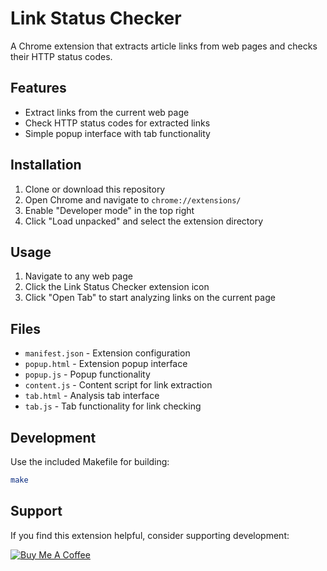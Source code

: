 # Link Status Checker

A Chrome extension that extracts article links from web pages and checks their HTTP status codes.

## Features

- Extract links from the current web page
- Check HTTP status codes for extracted links
- Simple popup interface with tab functionality

## Installation

1. Clone or download this repository
2. Open Chrome and navigate to `chrome://extensions/`
3. Enable "Developer mode" in the top right
4. Click "Load unpacked" and select the extension directory

## Usage

1. Navigate to any web page
2. Click the Link Status Checker extension icon
3. Click "Open Tab" to start analyzing links on the current page

## Files

- `manifest.json` - Extension configuration
- `popup.html` - Extension popup interface
- `popup.js` - Popup functionality
- `content.js` - Content script for link extraction
- `tab.html` - Analysis tab interface
- `tab.js` - Tab functionality for link checking

## Development

Use the included Makefile for building:

```bash
make
```

## Support

If you find this extension helpful, consider supporting development:

[![Buy Me A Coffee](https://www.buymeacoffee.com/assets/img/custom_images/orange_img.png)](https://www.buymeacoffee.com/yourusername)